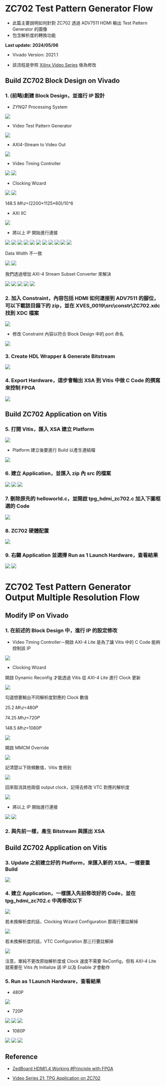 # ZC702 Test Pattern Generator Flow
+ 此篇主要說明如何針對 ZC702 透過 ADV7511 HDMI 輸出 Test Pattern Generator 的圖像
+ 包含解析度的轉換功能

**Last update: 2024/05/06**

+ Vivado Version: 2021.1

+ 該流程是參照 [Xilinx Video Series](https://support.xilinx.com/s/question/0D52E00006hpsS0SAI/xilinx-video-series-and-blog-posts?language=en_US) 做為修改

## Build ZC702 Block Design on Vivado

### 1. (前略)創建 Block Design，並進行 IP 設計

+ ZYNQ7 Processing System

<img src="Images/TPG1.png"/>

+ Video Test Pattern Generator

<img src="Images/TPG2.png"/>

+ AXI4-Stream to Video Out

<img src="Images/TPG3.png"/>

+ Video Timing Controller

<img src="Images/TPG4.png"/>

<img src="Images/TPG5.png"/>

+ Clocking Wizard

<img src="Images/TPG6.png"/>

<img src="Images/TPG7.png"/>

148.5 𝑀ℎ𝑧=(2200×1125×60)/10^6 

+ AXI IIC

<img src="Images/TPG8.png"/>

+ 將以上 IP 開始進行連接

<img src="Images/TPG9.png"/>

<img src="Images/TPG10.png"/>

<img src="Images/TPG11.png"/>

<img src="Images/TPG12.png"/>

<img src="Images/TPG13.png"/>

<img src="Images/TPG14.png"/>

<img src="Images/TPG15.png"/>

<img src="Images/TPG16.png"/>

<img src="Images/TPG17.png"/>

<img src="Images/TPG18.png"/>

<img src="Images/TPG19.png"/>

Data Width 不一致

<img src="Images/TPG20.png"/>

<img src="Images/TPG21.png"/>

我們透過增加 AXI-4 Stream Subset Converter 來解決

<img src="Images/TPG22.png"/>

<img src="Images/TPG23.png"/>

<img src="Images/TPG24.png"/>

<img src="Images/TPG25.png"/>

<img src="Images/TPG26.png"/>

### 2. 加入 Constraint，內容包括 HDMI 如何連接到 ADV7511 的腳位，可以下載該目錄下的 zip，並在 XVES_0019\src\constr\ZC702.xdc 找到 XDC 檔案

<img src="Images/TPG27.png"/>

+ 修改 Constraint 內容以符合 Block Design 中的 port 命名

<img src="Images/TPG28.png"/>

### 3. Create HDL Wrapper & Generate Bitstream

<img src="Images/TPG29.png"/>

### 4. Export Hardware，這步會輸出 XSA 到 Vitis 中做 C Code 的撰寫來控制 FPGA

<img src="Images/TPG30.png"/>

## Build ZC702 Application on Vitis

### 5. 打開 Vitis，匯入 XSA 建立 Platform

<img src="Images/TPG31.png"/>

+ Platform 建立後要進行 Build 以產生連結檔

<img src="Images/TPG32.png"/>

### 6. 建立 Application，並匯入 zip 內 src 的檔案

<img src="Images/TPG33.png"/>

<img src="Images/TPG34.png"/>

<img src="Images/TPG35.png"/>

### 7. 刪除原先的 helloworld.c，並開啟 tpg_hdmi_zc702.c 加入下圖框選的 Code

<img src="Images/TPG36.png"/>

### 8. ZC702 硬體配置

<img src="Images/TPG37.png"/>

### 9. 右鍵 Application 並選擇 Run as 1 Launch Hardware，查看結果

<img src="Images/TPG38.png"/>

<img src="Images/TPG39.png"/>

# ZC702 Test Pattern Generator Output Multiple Resolution Flow 

## Modify IP on Vivado

### 1. 在前述的 Block Design 中，進行 IP 的設定修改

+ Video Timing Controller－開啟 AXI-4 Lite 是為了讓 Vitis 中的 C Code 能夠控制該 IP

<img src="Images/TPG40.png"/>

+ Clocking Wizard

開啟 Dynamic Reconfig 才能透過 Vitis 從 AXI-4 Lite 進行 Clock 更新

<img src="Images/TPG41.png"/>

勾選想要輸出不同解析度對應的 Clock 數值

25.2 𝑀ℎ𝑧=480𝑃

74.25 𝑀ℎ𝑧=720𝑃

148.5 𝑀ℎ𝑧=1080𝑃

<img src="Images/TPG42.png"/>

開啟 MMCM Override

<img src="Images/TPG43.png"/>

記清楚以下除頻數值，Vitis 會用到

<img src="Images/TPG44.png"/>

回來取消其他兩個 output clock，記得去修改 VTC 對應的解析度

<img src="Images/TPG45.png"/>

+ 將以上 IP 開始進行連接

<img src="Images/TPG46.png"/>

<img src="Images/TPG47.png"/>

### 2. 與先前一樣，產生 Bitstream 與匯出 XSA

## Build ZC702 Application on Vitis

### 3. Update 之前建立好的 Platform，來匯入新的 XSA，一樣要重 Build

<img src="Images/TPG48.png"/>

### 4. 建立 Application，一樣匯入先前修改好的 Code，並在 tpg_hdmi_zc702.c 中再修改以下

<img src="Images/TPG49.png"/>

若未換解析度的話，Clocking Wizard Configuration 那兩行要註解掉

<img src="Images/TPG50.png"/>

若未換解析度的話，VTC Configuration 那三行要註解掉

<img src="Images/TPG51.png"/>

注意，單純不更改原始解析度或 Clock 速度不需要 ReConfig，但有 AXI-4 Lite 就需要在 Vitis 內 Initialize 該 IP 以及 Enable 才會動作

### 5. Run as 1 Launch Hardware，查看結果

+ 480P

<img src="Images/TPG52.png"/>

+ 720P

<img src="Images/TPG53.png"/>

<img src="Images/TPG54.png"/>

<img src="Images/TPG55.png"/>

+ 1080P

<img src="Images/TPG56.png"/>

<img src="Images/TPG57.png"/>

<img src="Images/TPG58.png"/>

## Reference

+ [ZedBoard HDMI1.4 Working #Principle with FPGA](https://www.youtube.com/watch?v=BstMo5OwsjI&ab_channel=Nielfotech)

+ [Video Series 21: TPG Application on ZC702](https://support.xilinx.com/s/article/922324?language=en_US)
